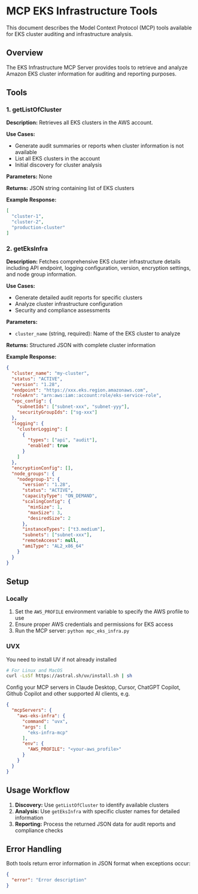 # MCP EKS Infrastructure Tools

This document describes the Model Context Protocol (MCP) tools available for EKS cluster auditing and infrastructure analysis.

## Overview

The EKS Infrastructure MCP Server provides tools to retrieve and analyze Amazon EKS cluster information for auditing and reporting purposes.

## Tools

### 1. getListOfCluster

**Description:** Retrieves all EKS clusters in the AWS account.

**Use Cases:**
- Generate audit summaries or reports when cluster information is not available
- List all EKS clusters in the account
- Initial discovery for cluster analysis

**Parameters:** None

**Returns:** JSON string containing list of EKS clusters

**Example Response:**
```json
[
  "cluster-1",
  "cluster-2",
  "production-cluster"
]
```

### 2. getEksInfra

**Description:** Fetches comprehensive EKS cluster infrastructure details including API endpoint, logging configuration, version, encryption settings, and node group information.

**Use Cases:**
- Generate detailed audit reports for specific clusters
- Analyze cluster infrastructure configuration
- Security and compliance assessments

**Parameters:**
- `cluster_name` (string, required): Name of the EKS cluster to analyze

**Returns:** Structured JSON with complete cluster information

**Example Response:**
```json
{
  "cluster_name": "my-cluster",
  "status": "ACTIVE",
  "version": "1.28",
  "endpoint": "https://xxx.eks.region.amazonaws.com",
  "roleArn": "arn:aws:iam::account:role/eks-service-role",
  "vpc_config": {
    "subnetIds": ["subnet-xxx", "subnet-yyy"],
    "securityGroupIds": ["sg-xxx"]
  },
  "logging": {
    "clusterLogging": [
      {
        "types": ["api", "audit"],
        "enabled": true
      }
    ]
  },
  "encryptionConfig": [],
  "node_groups": {
    "nodegroup-1": {
      "version": "1.28",
      "status": "ACTIVE",
      "capacityType": "ON_DEMAND",
      "scalingConfig": {
        "minSize": 1,
        "maxSize": 3,
        "desiredSize": 2
      },
      "instanceTypes": ["t3.medium"],
      "subnets": ["subnet-xxx"],
      "remoteAccess": null,
      "amiType": "AL2_x86_64"
    }
  }
}
```

## Setup

### Locally

1. Set the `AWS_PROFILE` environment variable to specify the AWS profile to use
2. Ensure proper AWS credentials and permissions for EKS access
3. Run the MCP server: `python mpc_eks_infra.py`

### UVX

You need to install UV if not already installed

```bash
# For Linux and MacOS
curl -LsSf https://astral.sh/uv/install.sh | sh
```

Config your MCP servers in Claude Desktop, Cursor, ChatGPT Copilot, Github Copilot and other supported AI clients, e.g.

```json
{
  "mcpServers": {
    "aws-eks-infra": {
      "command": "uvx",
      "args": [
        "eks-infra-mcp"
      ],
      "env": {
        "AWS_PROFILE": "<your-aws_profile>"
      }
    }
  }
}
```

## Usage Workflow

1. **Discovery:** Use `getListOfCluster` to identify available clusters
2. **Analysis:** Use `getEksInfra` with specific cluster names for detailed information
3. **Reporting:** Process the returned JSON data for audit reports and compliance checks

## Error Handling

Both tools return error information in JSON format when exceptions occur:
```json
{
  "error": "Error description"
}
```